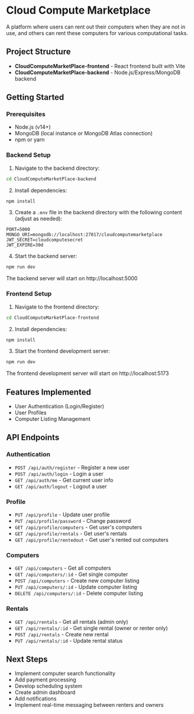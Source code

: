 # Cloud Compute Marketplace

A platform where users can rent out their computers when they are not in use, and others can rent these computers for various computational tasks.

## Project Structure

- **CloudComputeMarketPlace-frontend** - React frontend built with Vite
- **CloudComputeMarketPlace-backend** - Node.js/Express/MongoDB backend

## Getting Started

### Prerequisites

- Node.js (v14+)
- MongoDB (local instance or MongoDB Atlas connection)
- npm or yarn

### Backend Setup

1. Navigate to the backend directory:

```bash
cd CloudComputeMarketPlace-backend
```

2. Install dependencies:

```bash
npm install
```

3. Create a `.env` file in the backend directory with the following content (adjust as needed):

```
PORT=5000
MONGO_URI=mongodb://localhost:27017/cloudcomputemarketplace
JWT_SECRET=cloudcomputesecret
JWT_EXPIRE=30d
```

4. Start the backend server:

```bash
npm run dev
```

The backend server will start on http://localhost:5000

### Frontend Setup

1. Navigate to the frontend directory:

```bash
cd CloudComputeMarketPlace-frontend
```

2. Install dependencies:

```bash
npm install
```

3. Start the frontend development server:

```bash
npm run dev
```

The frontend development server will start on http://localhost:5173

## Features Implemented

- User Authentication (Login/Register)
- User Profiles
- Computer Listing Management

## API Endpoints

### Authentication

- `POST /api/auth/register` - Register a new user
- `POST /api/auth/login` - Login a user
- `GET /api/auth/me` - Get current user info
- `GET /api/auth/logout` - Logout a user

### Profile

- `PUT /api/profile` - Update user profile
- `PUT /api/profile/password` - Change password
- `GET /api/profile/computers` - Get user's computers
- `GET /api/profile/rentals` - Get user's rentals
- `GET /api/profile/rentedout` - Get user's rented out computers

### Computers

- `GET /api/computers` - Get all computers
- `GET /api/computers/:id` - Get single computer
- `POST /api/computers` - Create new computer listing
- `PUT /api/computers/:id` - Update computer listing
- `DELETE /api/computers/:id` - Delete computer listing

### Rentals

- `GET /api/rentals` - Get all rentals (admin only)
- `GET /api/rentals/:id` - Get single rental (owner or renter only)
- `POST /api/rentals` - Create new rental
- `PUT /api/rentals/:id` - Update rental status

## Next Steps

- Implement computer search functionality
- Add payment processing
- Develop scheduling system
- Create admin dashboard
- Add notifications
- Implement real-time messaging between renters and owners

